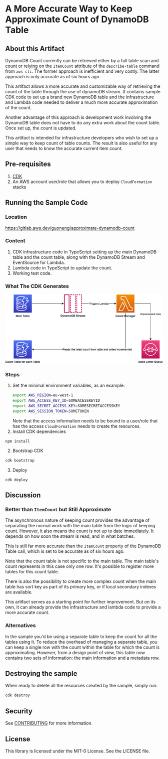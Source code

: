 # A More Accurate Way to Keep Approximate Count of DynamoDB Table

## About this Artifact
DynamoDB Count currently can be retrieved either by a full table scan and count or relying on the `ItemCount` attribute of the `describe-table` command from `aws cli`. The former approach is inefficient and very costly. The latter approach is only accurate as of six hours ago.

This artifact allows a more accurate and customizable way of retrieving the count of the table through the use of dynamoDB stream. It contains sample CDK code to set up a brand new DynamoDB table and the infrastructure and Lambda code needed to deliver a much more accurate approximation of the count.

Another advantage of this approach is development work involving the DynamoDB table does not have to do any extra work about the count table. Once set up, the count is updated.

This artifact is intended for infrastructure developers who wish to set up a simple way to keep count of table counts. The result is also useful for any user that needs to know the accurate current item count.

## Pre-requisites
 1. [CDK](https://aws.amazon.com/cdk/)
 2. An AWS account user/role that allows you to deploy `CloudFormation` stacks

## Running the Sample Code
### Location
https://gitlab.aws.dev/guoneng/approximate-dynamodb-count
### Content
1. CDK infrastructure code in TypeScript setting up the main DynamoDB table and the count table, along with the DynamoDB Stream and EventSource for Lambda.
2. Lambda code in TypeScript to update the count.
3. Working test code.
### What The CDK Generates
![Invoking Lambda from RDS](./docs/approximate-dynamodb-count.png)
### Steps
1. Set the minimal environment variables, as an example:
    ```bash
    export AWS_REGION=eu-west-1
    export AWS_ACCESS_KEY_ID=SOMEACESSKEYID
    export AWS_SECRET_ACCESS_KEY=SOMESECRETACCESSKEY
    export AWS_SESSION_TOKEN=SOMETOKEN
    ```
    Note that the access information needs to be bound to a user/role that has the access `CloudFormation` needs to create the resources.
3. Install CDK dependencies
```
npm install
```
2. Bootstrap CDK
  ```bash
  cdk bootstrap
  ```
3. Deploy
  ```
  cdk deploy
  ```

## Discussion
### Better than `ItemCount` but Still Approximate
The asynchronous nature of keeping count provides the advantage of separating the normal work with the main table from the logic of keeping count. However, it also means the count is not up to date immediately. It depends on how soon the stream is read, and in what batches.

This is still far more accurate than the `ItemCount` property of the DynamoDB Table call, which is set to be accurate as of six hours ago.

Note that the count table is not specific to the main table. The main table's count represents in this case only one row. It's possible to register more tables for this count table.

There is also the possibility to create more complex count when the main table has sort key as part of its primary key, or if local secondary indexes are available.

This artifact serves as a starting point for further improvement. But on its own, it can already provide the infrastructure and lambda code to provide a more accurate count.

### Alternatives
In the sample you'd be using a separate table to keep the count for all the tables using it. To reduce the overhead of managing a separate table, you can keep a single row with the count within the table for which the count is approximating. However, from a design point of view, this table now contains two sets of information: the main information and a metadata row.

## Destroying the sample
When ready to delete all the resources created by the sample, simply run:
```bash
cdk destroy
```

## Security

See [CONTRIBUTING](CONTRIBUTING.md#security-issue-notifications) for more information.

## License

This library is licensed under the MIT-0 License. See the LICENSE file.

